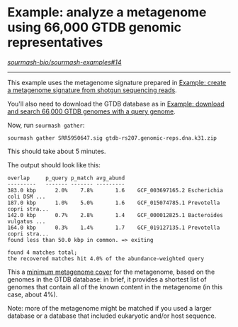 # Example: analyze a metagenome using 66,000 GTDB genomic representatives

*[sourmash-bio/sourmash-examples#14](https://github.com/sourmash-bio/sourmash-examples/issues/14)*

---

<!--
# yaml config options below.
---
frontpage: True # should it show up on front page?
priority: 5 # default priority 999 => in with all the rest :). 1 pushes it to top, etc.
---
-->

This example uses the metagenome signature prepared in [Example: create a metagenome signature from shotgun sequencing reads](12-create-a-metagenome-signature-from-shotgun-sequencing-reads.md).

You'll also need to download the GTDB database as in [Example: download and search 66,000 GTDB genomes with a query genome](13-download-and-search-66000-GTDB-genomes-with-a-query-genome.md).

Now, run `sourmash gather`:
```shell
sourmash gather SRR5950647.sig gtdb-rs207.genomic-reps.dna.k31.zip
```

This should take about 5 minutes.

The output should look like this:
```
overlap     p_query p_match avg_abund
---------   ------- ------- ---------
383.0 kbp      2.0%    7.8%       1.6    GCF_003697165.2 Escherichia coli DSM ...
187.0 kbp      1.0%    5.0%       1.6    GCF_015074785.1 Prevotella copri stra...
142.0 kbp      0.7%    2.8%       1.4    GCF_000012825.1 Bacteroides vulgatus ...
164.0 kbp      0.3%    1.4%       1.7    GCF_019127135.1 Prevotella copri stra...
found less than 50.0 kbp in common. => exiting

found 4 matches total;
the recovered matches hit 4.0% of the abundance-weighted query
```

This a [minimum metagenome cover](https://www.biorxiv.org/content/10.1101/2022.01.11.475838v2) for the metagenome, based on the genomes in the GTDB database: in brief, it provides a shortest list of genomes that contain all of the known content in the metagenome (in this case, about 4%).

Note: more of the metagenome might be matched if you used a larger database or a database that included eukaryotic and/or host sequence.
